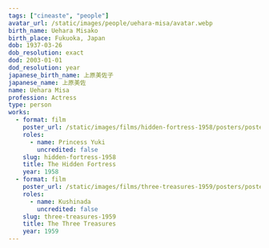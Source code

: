 ```yaml
---
tags: ["cineaste", "people"]
avatar_url: /static/images/people/uehara-misa/avatar.webp
birth_name: Uehara Misako
birth_place: Fukuoka, Japan
dob: 1937-03-26
dob_resolution: exact
dod: 2003-01-01
dod_resolution: year
japanese_birth_name: 上原美佐子
japanese_name: 上原美佐
name: Uehara Misa
profession: Actress
type: person
works:
  - format: film
    poster_url: /static/images/films/hidden-fortress-1958/posters/poster.webp
    roles:
      - name: Princess Yuki
        uncredited: false
    slug: hidden-fortress-1958
    title: The Hidden Fortress
    year: 1958
  - format: film
    poster_url: /static/images/films/three-treasures-1959/posters/poster.webp
    roles:
      - name: Kushinada
        uncredited: false
    slug: three-treasures-1959
    title: The Three Treasures
    year: 1959
---
```

